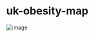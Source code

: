 # uk-obesity-map

![image](https://github.com/user-attachments/assets/054d1948-3a20-4d55-a033-daf6373f1465)
